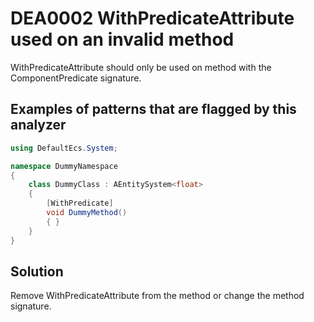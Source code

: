 # DEA0002 WithPredicateAttribute used on an invalid method

WithPredicateAttribute should only be used on method with the ComponentPredicate signature.

## Examples of patterns that are flagged by this analyzer

```csharp
using DefaultEcs.System;

namespace DummyNamespace
{
    class DummyClass : AEntitySystem<float>
    {
        [WithPredicate]
        void DummyMethod()
        { }
    }
}
```

## Solution

Remove WithPredicateAttribute from the method or change the method signature.